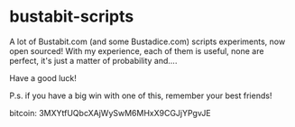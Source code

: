# bustabit-scripts
A lot of Bustabit.com (and some Bustadice.com) scripts experiments, now open sourced!
With my experience, each of them is useful, none are perfect, it's just a matter of probability and....

Have a good luck!


P.s. if you have a big win with one of this, 
remember your best friends! 

bitcoin: 3MXYtfUQbcXAjWySwM6MHxX9CGJjYPgvJE
